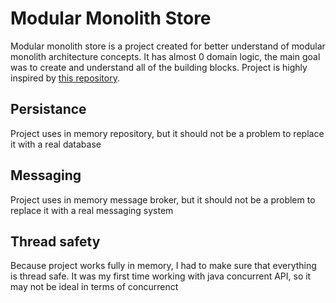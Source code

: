 # Modular Monolith Store

Modular monolith store is a project created for better understand of modular monolith architecture concepts. It has almost 0 domain logic, the main goal was to create and understand all of the building blocks. Project is highly inspired by [this repository](https://github.com/kgrzybek/modular-monolith-with-ddd).

## Persistance

Project uses in memory repository, but it should not be a problem to replace it with a real database

## Messaging

Project uses in memory message broker, but it should not be a problem to replace it with a real messaging system

## Thread safety

Because project works fully in memory, I had to make sure that everything is thread safe. It was my first time working with java concurrent API, so it may not  be ideal in terms of concurrenct
